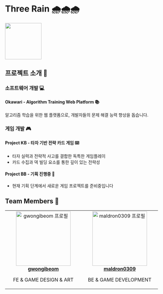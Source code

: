 # Three Rain 🌧️🌧️🌧️
<img width="120" src="https://avatars.githubusercontent.com/u/190001878?s=200&v=4" />

## 프로젝트 소개 🚀

### 소프트웨어 개발 💻

#### Okawari - Algorithm Training Web Platform 📚
알고리즘 학습을 위한 웹 플랫폼으로, 개발자들의 문제 해결 능력 향상을 돕습니다.

### 게임 개발 🎮

#### Project KB - 타자 기반 전략 카드 게임 ⌨️
- 타자 실력과 전략적 사고를 결합한 독특한 게임플레이
- 카드 수집과 덱 빌딩 요소를 통한 깊이 있는 전략성

#### Project BB - 기획 진행중 🎯
- 현재 기획 단계에서 새로운 게임 프로젝트를 준비중입니다

## Team Members 👥

<div align="center">
<table>
<tr align="center">
    <td width="300">
        <img src="https://avatars.githubusercontent.com/u/47078599?v=4" width="180" alt="gwongibeom 프로필">
        <br>
        <strong><a href="https://github.com/gwongibeom">gwongibeom</a></strong>
        <br>
        <p>FE & GAME DESIGN & ART </p>
    </td>
    <td width="300">
        <img src="https://avatars.githubusercontent.com/u/103731019?v=4" width="180" alt="maldron0309 프로필">
        <br>
        <strong><a href="https://github.com/maldron0309">maldron0309</a></strong>
        <br>
        <p>BE & GAME DEVELOPMENT</p>
    </td>
</tr>
</table>
</div>
